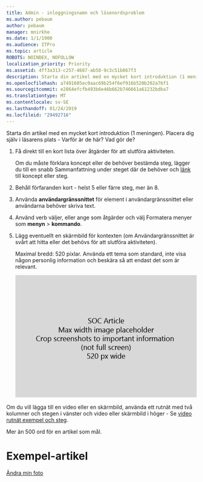 ```yaml
---
title: Admin - inloggningsnamn och lösenordsproblem
ms.author: pebaum
author: pebaum
manager: mnirkhe
ms.date: 1/1/1900
ms.audience: ITPro
ms.topic: article
ROBOTS: NOINDEX, NOFOLLOW
localization_priority: Priority
ms.assetid: 4ff3a313-c257-4687-ab58-9c3c51b867f3
description: Starta din artikel med en mycket kort introduktion (1 meningen). Placera dig själv i läsarens plats - Varför är de här? Vad gör de?
ms.openlocfilehash: a7491605ec0aac69b254f6ef916b520b202a76f1
ms.sourcegitcommit: e2864efcfb493b6e46b662b746661a61232bdba7
ms.translationtype: MT
ms.contentlocale: sv-SE
ms.lasthandoff: 01/24/2019
ms.locfileid: "29492716"
---
```

Starta din artikel med en mycket kort introduktion (1 meningen). Placera dig själv i läsarens plats - Varför är de här? Vad gör de? 
  
1. Få direkt till en kort lista över åtgärder för att slutföra aktiviteten.
    
    Om du måste förklara koncept eller de behöver bestämda steg, lägger du till en snabb Sammanfattning under steget där de behöver och [länk](https://support.office.com/article/f37e7984-cf03-4fde-92d3-82970d7e241b.aspx) till koncept eller steg. 
    
2. Behåll förfaranden kort - helst 5 eller färre steg, mer än 8.
    
3. Använda **användargränssnittet** för element i användargränssnittet eller användarna behöver skriva text. 
    
4. Använd verb väljer, eller ange som åtgärder och välj Formatera menyer som **menyn** \> **kommando**.
    
5. Lägg eventuellt en skärmbild för kontexten (om Användargränssnittet är svårt att hitta eller det behövs för att slutföra aktiviteten).
    
    Maximal bredd: 520 pixlar. Använda ett tema som standard, inte visa någon personlig information och beskära så att endast det som är relevant. 
    
    ![PlaceHolder - Maximal bredd för SOC artikel art är 520 pixlar](media/7d43d3be-8658-4a5b-aa15-ed62a47a2b24.png)
  
Om du vill lägga till en video eller en skärmbild, använda ett rutnät med två kolumner och stegen i vänster och video eller skärmbild i höger - Se [video rutnät exempel och steg](https://support.office.com/article/14ce8e82-efa0-47f5-bb84-94f078db3dae.aspx). 
  
Mer än 500 ord för en artikel som mål.
  
# <a name="example-article"></a>Exempel-artikel

[Ändra min foto](https://support.office.com/article/555376e0-1fca-49ba-8434-307a0525c767.aspx)
  


